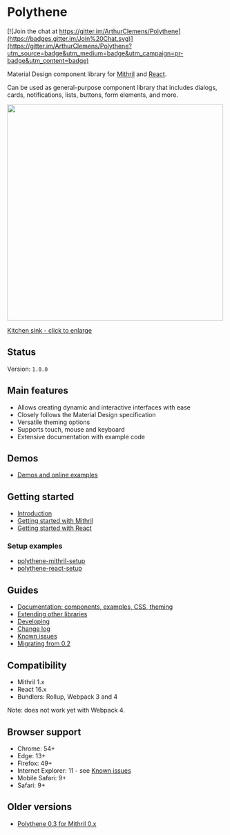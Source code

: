 # Polythene

[![Join the chat at https://gitter.im/ArthurClemens/Polythene](https://badges.gitter.im/Join%20Chat.svg)](https://gitter.im/ArthurClemens/Polythene?utm_source=badge&utm_medium=badge&utm_campaign=pr-badge&utm_content=badge)

Material Design component library for [Mithril](http://mithril.js.org) and [React](https://facebook.github.io/react/).

Can be used as general-purpose component library that includes dialogs, cards, notifications, lists, buttons, form elements, and more.

<a href="https://arthurclemens.github.io/assets/polythene/docs/polythene-kitchen-sink.png" target="_blank"><img src="https://arthurclemens.github.io/assets/polythene/docs/polythene-kitchen-sink-thumb.jpg" height="500" /></a>

<a href="https://arthurclemens.github.io/assets/polythene/docs/polythene-kitchen-sink.png" target="_blank">Kitchen sink - click to enlarge</a>


## Status

Version: `1.0.0`


## Main features

* Allows creating dynamic and interactive interfaces with ease
* Closely follows the Material Design specification
* Versatile theming options
* Supports touch, mouse and keyboard
* Extensive documentation with example code


## Demos

* [Demos and online examples](docs/demos.md)


## Getting started

* [Introduction](docs/introduction.md)
* [Getting started with Mithril](docs/getting-started-mithril.md)
* [Getting started with React](docs/getting-started-react.md)

### Setup examples

* [polythene-mithril-setup](https://github.com/ArthurClemens/polythene-mithril-setup)
* [polythene-react-setup](https://github.com/ArthurClemens/polythene-react-setup)


## Guides

* [Documentation: components, examples, CSS, theming](docs/README.md)
* [Extending other libraries](docs/extending.md)
* [Developing](docs/developing.md)
* [Change log](docs/changes.md)
* [Known issues](docs/known-issues.md)
* [Migrating from 0.2](docs/migrating-from-02.md)


## Compatibility

* Mithril 1.x
* React 16.x
* Bundlers: Rollup, Webpack 3 and 4

Note: does not work yet with Webpack 4.

## Browser support

* Chrome: 54+
* Edge: 13+
* Firefox: 49+
* Internet Explorer: 11 - see [Known issues](docs/known-issues.md)
* Mobile Safari: 9+
* Safari: 9+


## Older versions

* [Polythene 0.3 for Mithril 0.x](https://github.com/ArthurClemens/polythene/tree/0.x)
